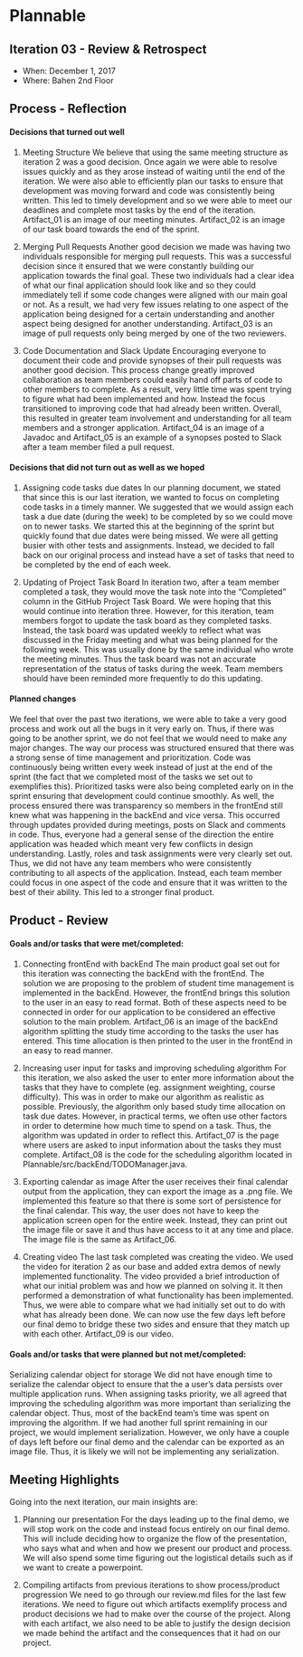# Plannable

## Iteration 03 - Review & Retrospect

 * When: December 1, 2017
 * Where: Bahen 2nd Floor

## Process - Reflection

#### Decisions that turned out well

1) Meeting Structure
We believe that using the same meeting structure as iteration 2 was a good decision. Once again we were able to resolve issues quickly and as they arose instead of waiting until the end of the iteration. We were also able to efficiently plan our tasks to ensure that development was moving forward and code was consistently being written. This led to timely development and so we were able to meet our deadlines and complete most tasks by the end of the iteration. Artifact_01 is an image of our meeting minutes. Artifact_02 is an image of our task board towards the end of the sprint.

2) Merging Pull Requests
Another good decision we made was having two individuals responsible for merging pull requests. This was a successful decision since it ensured that we were constantly building our application towards the final goal. These two individuals had a clear idea of what our final application should look like and so they could immediately tell if some code changes were aligned with our main goal or not. As a result, we had very few issues relating to one aspect of the application being designed for a certain understanding and another aspect being designed for another understanding. Artifact_03 is an image of pull requests only being merged by one of the two reviewers. 

3) Code Documentation and Slack Update
Encouraging everyone to document their code and provide synopses of their pull requests was another good decision. This process change greatly improved collaboration as team members could easily hand off parts of code to other members to complete. As a result, very little time was spent trying to figure what had been implemented and how. Instead the focus transitioned to improving code that had already been written. Overall, this resulted in greater team involvement and understanding for all team members and a stronger application. Artifact_04 is an image of a Javadoc and Artifact_05 is an example of a synopses posted to Slack after a team member filed a pull request.

#### Decisions that did not turn out as well as we hoped

1) Assigning code tasks due dates
In our planning document, we stated that since this is our last iteration, we wanted to focus on completing code tasks in a timely manner. We suggested that we would assign each task a due date (during the week) to be completed by so we could move on to newer tasks. We started this at the beginning of the sprint but quickly found that due dates were being missed. We were all getting busier with other tests and assignments. Instead, we decided to fall back on our original process and instead have a set of tasks that need to be completed by the end of each week. 

2) Updating of Project Task Board
In iteration two, after a team member completed a task, they would move the task note into the “Completed” column in the GitHub Project Task Board. We were hoping that this would continue into iteration three. However, for this iteration, team members forgot to update the task board as they completed tasks. Instead, the task board was updated weekly to reflect what was discussed in the Friday meeting and what was being planned for the following week. This was usually done by the same individual who wrote the meeting minutes.  Thus the task board was not an accurate representation of the status of tasks during the week. Team members should have been reminded more frequently to do this updating. 

#### Planned changes

We feel that over the past two iterations, we were able to take a very good process and work out all the bugs in it very early on. Thus, if there was going to be another sprint, we do not feel that we would need to make any major changes. The way our process was structured ensured that there was a strong sense of time management and prioritization. Code was continuously being written every week instead of just at the end of the sprint (the fact that we completed most of the tasks we set out to exemplifies this). Prioritized tasks were also being completed early on in the sprint ensuring that development could continue smoothly. As well, the process ensured there was transparency so members in the frontEnd still knew what was happening in the backEnd and vice versa. This occurred through updates provided during meetings, posts on Slack and comments in code. Thus, everyone had a general sense of the direction the entire application was headed which meant very few conflicts in design understanding. Lastly, roles and task assignments were very clearly set out. Thus, we did not have any team members who were consistently contributing to all aspects of the application. Instead, each team member could focus in one aspect of the code and ensure that it was written to the best of their ability. This led to a stronger final product.

## Product - Review

#### Goals and/or tasks that were met/completed:

1) Connecting frontEnd with backEnd
The main product goal set out for this iteration was connecting the backEnd with the frontEnd. The solution we are proposing to the problem of student time management is implemented in the backEnd. However, the frontEnd brings this solution to the user in an easy to read format. Both of these aspects need to be connected in order for our application to be considered an effective solution to the main problem. Artifact_06 is an image of the backEnd algorithm splitting the study time according to the tasks the user has entered. This time allocation is then printed to the user in the frontEnd in an easy to read manner. 

2) Increasing user input for tasks and improving scheduling algorithm
For this iteration, we also asked the user to enter more information about the tasks that they have to complete (eg. assignment weighting, course difficulty). This was in order to make our algorithm as realistic as possible. Previously, the algorithm only based study time allocation on task due dates. However, in practical terms, we often use other factors in order to determine how much time to spend on a task. Thus, the algorithm was updated in order to reflect this. Artifact_07 is the page where users are asked to input information about the tasks they must complete. Artifact_08 is the code for the scheduling algorithm located in Plannable/src/backEnd/TODOManager.java.

3) Exporting calendar as image
After the user receives their final calendar output from the application, they can export the image as a .png file. We implemented this feature so that there is some sort of persistence for the final calendar. This way, the user does not have to keep the application screen open for the entire week. Instead, they can print out the image file or save it and thus have access to it at any time and place. The image file is the same as Artifact_06. 

4) Creating video
The last task completed was creating the video. We used the video for iteration 2 as our base and added extra demos of newly implemented functionality. The video provided a brief introduction of what our initial problem was and how we planned on solving it. It then performed a demonstration of what functionality has been implemented. Thus, we were able to compare what we had initially set out to do with what has already been done. We can now use the few days left before our final demo to bridge these two sides and ensure that they match up with each other. Artifact_09 is our video.

#### Goals and/or tasks that were planned but not met/completed:

Serializing calendar object for storage 
We did not have enough time to serialize the calendar object to ensure that the a user’s data persists over multiple application runs. When assigning tasks priority, we all agreed that improving the scheduling algorithm was more important than serializing the calendar object. Thus, most of the backEnd team’s time was spent on improving the algorithm. If we had another full sprint remaining in our project, we would implement serialization. However, we only have a couple of days left before our final demo and the calendar can be exported as an image file. Thus, it is likely we will not be implementing any serialization.

## Meeting Highlights

Going into the next iteration, our main insights are:

1) Planning our presentation
For the days leading up to the final demo, we will stop work on the code and instead focus entirely on our final demo. This will include deciding how to organize the flow of the presentation, who says what and when and how we present our product and process. We will also spend some time figuring out the logistical details such as if we want to create a powerpoint.

2) Compiling artifacts from previous iterations to show process/product progression 
We need to go through our review.md files for the last few iterations. We need to figure out which artifacts exemplify process and product decisions we had to make over the course of the project. Along with each artifact, we also need to be able to justify the design decision we made behind the artifact and the consequences that it had on our project.
